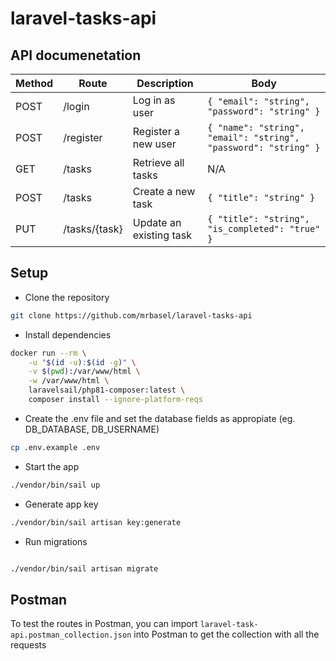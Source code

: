 # laravel-tasks-api


## API documenetation

| Method   | Route          | Description                      | Body                                  |
|----------|----------------|----------------------------------|---------------------------------------|
| POST     | /login         | Log in as user                   | `{ "email": "string", "password": "string" }` |
| POST     | /register      | Register a new user             | `{ "name": "string", "email": "string", "password": "string" }` |
| GET      | /tasks         | Retrieve all tasks        | N/A                                   |
| POST     | /tasks         | Create a new task               | `{ "title": "string" }` |
| PUT      | /tasks/{task}  | Update an existing task         | `{ "title": "string", "is_completed": "true" }` |



## Setup

- Clone the repository

```bash
git clone https://github.com/mrbasel/laravel-tasks-api
```

- Install dependencies

```bash
docker run --rm \
    -u "$(id -u):$(id -g)" \
    -v $(pwd):/var/www/html \
    -w /var/www/html \
    laravelsail/php81-composer:latest \
    composer install --ignore-platform-reqs
```

- Create the .env file and set the database fields as appropiate (eg. DB_DATABASE, DB_USERNAME)

```bash
cp .env.example .env
```

- Start the app

```bash
./vendor/bin/sail up
```

- Generate app key

```bash
./vendor/bin/sail artisan key:generate
```

- Run migrations

```bash

./vendor/bin/sail artisan migrate
```

## Postman

To test the routes in Postman, you can import `laravel-task-api.postman_collection.json` into Postman to get the collection with all the requests